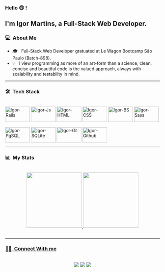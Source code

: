 ### Hello 😎 !

## I'm Igor Martins, a Full-Stack Web Developer.

### 💻 &nbsp;About Me 
- 🎓 &nbsp; Full-Stack Web Developer gratuated at Le Wagon Bootcamp São Paulo (Batch-898).
- 💡 &nbsp; I view programming as more of an art-form than a science; clean, concise and beautiful code is the valued approach, always with scalability and testability in mind.
<hr>

### 🛠 &nbsp;Tech Stack
<div style="display: inline_block"><br>
  <img align="center" alt="Igor-Rails" height="50" width="80" src="https://cdn.jsdelivr.net/gh/devicons/devicon/icons/rails/rails-plain-wordmark.svg">
  <img align="center" alt="Igor-Js" height="50" width="80" src="https://cdn.jsdelivr.net/gh/devicons/devicon/icons/javascript/javascript-original.svg">
  <img align="center" alt="Igor-HTML" height="50" width="80" src="https://cdn.jsdelivr.net/gh/devicons/devicon/icons/html5/html5-original-wordmark.svg">
  <img align="center" alt="Igor-CSS" height="50" width="80" src="https://cdn.jsdelivr.net/gh/devicons/devicon/icons/css3/css3-original-wordmark.svg">
  <img align="center" alt="Igor-BS" height="50" width="80" src="https://cdn.jsdelivr.net/gh/devicons/devicon/icons/bootstrap/bootstrap-original-wordmark.svg">
  <img align="center" alt="Igor-Sass" height="50" width="80" src="https://cdn.jsdelivr.net/gh/devicons/devicon/icons/sass/sass-original.svg">
</div>
<div style="display: inline_block"><br>
  <img align="center" alt="Igor-PgSQL" height="50" width="80" src="https://cdn.jsdelivr.net/gh/devicons/devicon/icons/postgresql/postgresql-original-wordmark.svg">
  <img align="center" alt="Igor-SQLite" height="50" width="80" src="https://cdn.jsdelivr.net/gh/devicons/devicon/icons/sqlite/sqlite-original-wordmark.svg">
  <img align="center" alt="Igor-Git" height="50" width="80" src="https://cdn.jsdelivr.net/gh/devicons/devicon/icons/git/git-plain-wordmark.svg">
  <img align="center" alt="Igor-Github" height="50" width="80" src="https://cdn.jsdelivr.net/gh/devicons/devicon/icons/github/github-original-wordmark.svg">
</div>
<hr>
  
### 📊 &nbsp;My Stats
<br>
  <div align="center">
  <a href="https://github.com/igordmartins/">
  <img height="180em" src="https://github-readme-stats.vercel.app/api?username=igordmartins&show_icons=true&theme=midnight-purple&include_all_commits=true&count_private=true"/>
  <img height="180em" src="https://github-readme-stats.vercel.app/api/top-langs/?username=igordmartins&layout=compact&langs_count=7&theme=midnight-purple"/>
</div>
<br>
<hr>
  
 ### 🤝🏻 &nbsp;Connect With me
  <br>
<div align="center"> 
  <a href="https://www.instagram.com/igordmartins/" target="_blank"><img src="https://img.shields.io/badge/-Instagram-%23E4405F?style=for-the-badge&logo=instagram&logoColor=white" target="_blank"></a> 
  <a href = "mailto:contact@igordmartins.com"><img src="https://img.shields.io/badge/-Gmail-%23333?style=for-the-badge&logo=gmail&logoColor=white" target="_blank"></a>
  <a href="https://www.linkedin.com/in/igordmartins/" target="_blank"><img src="https://img.shields.io/badge/-LinkedIn-%230077B5?style=for-the-badge&logo=linkedin&logoColor=white" target="_blank"></a> 
</div>
